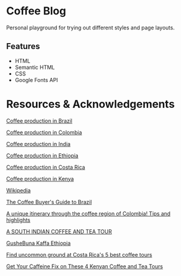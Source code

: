 # Coffee Blog
Personal playground for trying out different styles and page layouts.

## Features
* HTML
* Semantic HTML
* CSS
* Google Fonts API

# Resources & Acknowledgements
[Coffee production in Brazil](https://en.wikipedia.org/wiki/Coffee_production_in_Brazil)

[Coffee production in Colombia](https://en.wikipedia.org/wiki/Coffee_production_in_Colombia)

[Coffee production in India](https://en.wikipedia.org/wiki/Coffee_production_in_India)

[Coffee production in Ethiopia](https://en.wikipedia.org/wiki/Coffee_production_in_Ethiopia)

[Coffee production in Costa Rica](https://en.wikipedia.org/wiki/Coffee_production_in_Costa_Rica)

[Coffee production in Kenya](https://en.wikipedia.org/wiki/Coffee_production_in_Kenya)

[Wikipedia](https://en.wikipedia.org/wiki/Main_Page)

[The Coffee Buyer's Guide to Brazil](https://www.baristahustle.com/lesson/cbgb-5-01-exploring-coffee-production-in-brazil/)

[A unique itinerary through the coffee region of Colombia! Tips and highlights](https://www.passporttheworld.com/coffee-region-colombia-itinerary/)

[A SOUTH INDIAN COFFEE AND TEA TOUR](https://www.greavesindia.com/south-indian-coffee-tea-tour/)

[GusheBuna Kaffa Ethiopia](https://www.gushebuna.com/)

[Find uncommon ground at Costa Rica's 5 best coffee tours](https://www.lonelyplanet.com/articles/best-coffee-tours-in-costa-rica)

[Get Your Caffeine Fix on These 4 Kenyan Coffee and Tea Tours](https://matadornetwork.com/read/kenyan-coffee-tea-tours/)